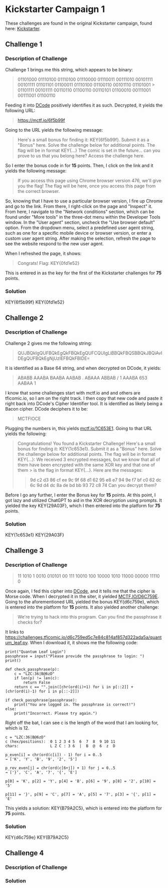 # Kickstarter Campaign 1

These challenges are found in the original Kickstarter campaign, found here: <a href="https://www.kickstarter.com/projects/rekcah/the-future-is-from-rekcah-comics/description">Kickstarter</a>.

## Challenge 1

### Description of Challenge

Challenge 1 brings me this string, which appears to be binary:

> 01101000 01110100 01110100 01110000 01110011 00111010 00101111 00101111 01101101 01100011 01110100 01100110 00101110 01101001 > 01101111 00101111 00110110 01100110 00110101 01100010 00111001 00111001 01100110

Feeding it into <a href="dcode.fr/en">DCode</a> positively identifies it as such.  Decrypted, it yields the following URL:

> <a href="https://mctf.io/6f5b99f">https://mctf.io/6f5b99f</a>

Going to the URL yields the following message:

> Here's a small bonus for finding it: KEY{6f5b99f}. Submit it as a "Bonus" here.
> Solve the challenge below for additional points. The flag will be in format KEY{...}
> The comic is set in the future... can you prove to us that you belong here?
> Access the challenge here.

So I enter the bonus code in for **15** points. Then, I click on the link and it yields the following message:

>If you access this page using Chrome browser version 476, we'll give you the flag!
> The flag will be here, once you access this page from the correct browser.

So, knowing that I have to use a particular browser version, I fire up Chrome and go to the link. From there, I right-click on the page and "Inspect" it. From here, I navigate to the "Network conditions" section, which can be found under "More tools" in the three-dot menu within the Developer Tools window. In the "User agent" section, uncheck the "Use browser default" option. From the dropdown menu, select a predefined user agent string, such as one for a specific mobile device or browser version, or enter a custom user agent string. After making the selection, refresh the page to see the website respond to the new user agent.

When I refreshed the page, it shows: 

> Congrats! Flag: KEY{0fd1e52}

This is entered in as the key for the first of the Kickstarter challenges for **75** points.

### Solution

KEY{6f5b99f}
KEY{0fd1e52}

## Challenge 2

### Description of Challenge

Challenge 2 gives me the following string:

> QUJBQkIgQUFBQkEgQkFBQkEgQUFCQUIgLiBBQkFBQSBBQkJBQiAvIDEgQUFBQkEgNjUzIEFBQkFBIDE=

It is identified as a Base 64 string, and when decrypted on DCode, it yields:

> ABABB AAABA BAABA AABAB . ABAAA ABBAB / 1 AAABA 653 AABAA 1

I know that some challenges start with mctf.io and and others are tficomic.io, so I am on the right track. I then copy that new code and paste it right back into DCode's Cipher Identifier tool. It is identified as likely being a Bacon cipher. DCode deciphers it to be:

> MCTFIOCE

Plugging the numbers in, this yields <a href="mctf.io/1C653E1">mctf.io/1C653E1</a>. Going to that URL yields the following:

> Congratulations! You found a Kickstarter Challenge!
> Here's a small bonus for finding it: KEY{1c653e1}. Submit it as a "Bonus" here.
> Solve the challenge below for additional points. The flag will be in format KEY{...}:
> We received 3 encrypted messages, but we know that all of them have been encrypted with the same XOR key and that one of them > is the flag in format KEY{...}. Here are the messages:
>> 9d c2 d3 86 cf ee 9c 9f 68 d1 62
>> 95 e8 e7 94 9e f7 bf c0 62 dc 6c
>> 9d d4 dc 8a de bd bb 93 72 c8 74
> Can you decrypt them?

Before I go any further, I enter the Bonus key for **15** points. At this point, I got lazy and utilized ChatGPT to aid in the XOR decryption using prompts. It yielded the key KEY{29A03F}, which I then entered into the platform for **75** points.

### Solution

KEY{1c653e1}
KEY{29A03F}

## Challenge 3

### Description of Challenge

> 11 1010 1 0010 010101 00 111 10010 100 10000 1010 11000 00000 11110 0

Once again, I fed this cipher into <a href="dcode.fr/en">DCode</a>, and it tells me that the cipher is Morse code.  When I decrypted it in the siter, it yielded <a href="MCTF.IO/D6C759E">MCTF.IO/D6C759E</a>. Going to the aforementioned URL yielded the bonus KEY{d6c759e}, which is entered into the platform for **15** points. It also yielded another challenge: 

> We're trying to hack into this program.
> Can you find the passphrase it checks for?

It links to <a href="https://challenges.tficomic.io/d6c759ed5c7e84c814af857d322ada5a/quantum_leaf.py">https://challenges.tficomic.io/d6c759ed5c7e84c814af857d322ada5a/quantum_leaf.py</a>. When I download it, it shows me the following code:
```
print("Quantum Leaf Login")
passphrase = input("Please provide the passphrase to login: ")
print()

def check_passphrase(p):
    c = "LZC:36|B@6zD"
    if len(p) != len(c):
        return False
    return c == "".join([chr(ord(i)+1) for i in p[::2]] + [chr(ord(i)-1) for i in p[::-2]])

if check_passphrase(passphrase):
    print("You are logged in. The passphrase is correct!")
else:
    print("Incorrect. Please try again.")
```
Right off the bat, I can see c is the length of the word that I am looking for, which is 12.
```
c = "LZC:36|B@6zD"
c (hex/positions):  0 1 2 3 4 5  6  7  8  9 10 11
chars:              L Z C : 3 6  |  B  @  6  z  D

p_even[i] = chr(ord(c[i]) - 1) for i = 0..5
→ ['K', 'Y', 'B', '9', '2', '5']

p_rev_even[j] = chr(ord(c[6+j]) + 1) for j = 0..5
→ ['}', 'C', 'A', '7', '{', 'E']

p[0] = 'K', p[2] = 'Y', p[4] = 'B', p[6] = '9', p[8] = '2', p[10] = '5'

p[11] = '}', p[9] = 'C', p[7] = 'A', p[5] = '7', p[3] = '{', p[1] = 'E'
```

This yields a solution: KEY{B79A2C5}, which is entered into the platform for **75** points.

### Solution

KEY{d6c759e}
KEY{B79A2C5}

## Challenge 4

### Description of Challenge

### Solution
